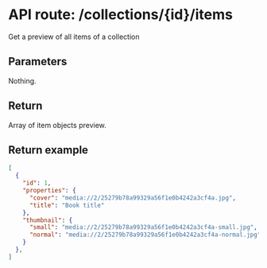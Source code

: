 # API route: /collections/{id}/items

Get a preview of all items of a collection

## Parameters
Nothing.

## Return
Array of item objects preview.

## Return example
```json
[
  {
    "id": 1,
    "properties": {
      "cover": "media://2/25279b78a99329a56f1e0b4242a3cf4a.jpg",
      "title": "Book title"
    },
    "thumbnail": {
      "small": "media://2/25279b78a99329a56f1e0b4242a3cf4a-small.jpg",
      "normal": "media://2/25279b78a99329a56f1e0b4242a3cf4a-normal.jpg",
    }
  },
]
```

